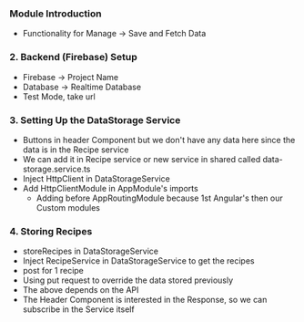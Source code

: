 ### Module Introduction

* Functionality for Manage -> Save and Fetch Data

### 2. Backend (Firebase) Setup

* Firebase -> Project Name
* Database -> Realtime Database
* Test Mode, take url

### 3. Setting Up the DataStorage Service

* Buttons in header Component but we don't have any data here since the data is in the Recipe service
* We can add it in Recipe service or new service in shared called data-storage.service.ts
* Inject HttpClient in DataStorageService
* Add HttpClientModule in AppModule's imports 
  * Adding before AppRoutingModule because 1st Angular's then our Custom modules

### 4. Storing Recipes

* storeRecipes in DataStorageService
* Inject RecipeService in DataStorageService to get the recipes
* post for 1 recipe
* Using put request to override the data stored previously
* The above depends on the API
* The Header Component is interested in the Response, so we can subscribe in the Service itself